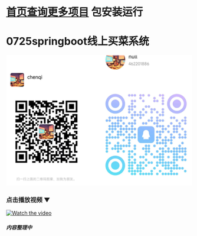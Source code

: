 # [首页查询更多项目](https://github.com/GraduationProject-springboot) 包安装运行


# 0725springboot线上买菜系统

![picture](https://raw.githubusercontent.com/GraduationProject-springboot/.github/main/img/wx.png)

### 点击播放视频 ▼
[![Watch the video](https://i.sstatic.net/Vp2cE.png)](https://www.bilibili.com/video/BV14HerezEwW?p=77)


#####   内容整理中  











